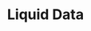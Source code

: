 ---
codehost: https://github.com/liquidata-inc
logohandle: liquidataco
sort: liquidata
title: Liquid Data
website: https://www.liquidata.co/
---